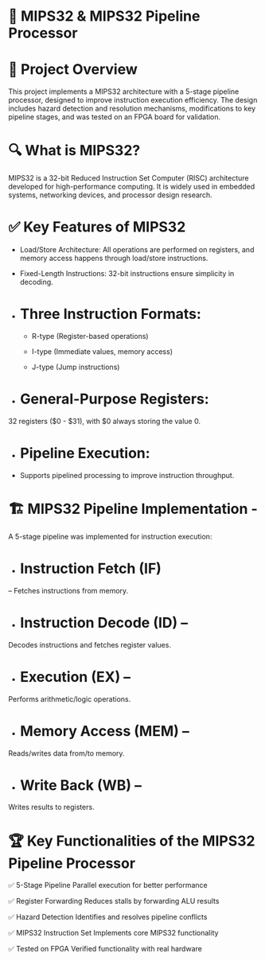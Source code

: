 # 📌 MIPS32 & MIPS32 Pipeline Processor
# 🚀 Project Overview

This project implements a MIPS32 architecture with a 5-stage pipeline processor, designed to improve instruction execution efficiency. The design includes hazard detection and resolution mechanisms, modifications to key pipeline stages, and was tested on an FPGA board for validation.

# 🔍 What is MIPS32?
MIPS32 is a 32-bit Reduced Instruction Set Computer (RISC) architecture developed for high-performance computing. It is widely used in embedded systems, networking devices, and processor design research.

# ✅ Key Features of MIPS32

* Load/Store Architecture: All operations are performed on registers, and memory access happens through load/store instructions.
  
* Fixed-Length Instructions: 32-bit instructions ensure simplicity in decoding.
  
* # Three Instruction Formats:

     * R-type (Register-based operations)
  
    * I-type (Immediate values, memory access)
  
    * J-type (Jump instructions)
  
* # General-Purpose Registers:
32 registers ($0 - $31), with $0 always storing the value 0.
  
* # Pipeline Execution:
* Supports pipelined processing to improve instruction throughput.

# 🏗️ MIPS32 Pipeline Implementation - 
A 5-stage pipeline was implemented for instruction execution:

* # Instruction Fetch (IF) 
– Fetches instructions from memory.

* # Instruction Decode (ID) – 
Decodes instructions and fetches register values.

* # Execution (EX) – 
Performs arithmetic/logic operations.

* # Memory Access (MEM) – 
Reads/writes data from/to memory.

* # Write Back (WB) – 
Writes results to registers.

# 🏆 Key Functionalities of the MIPS32 Pipeline Processor

✅ 5-Stage Pipeline	Parallel execution for better performance

✅ Register Forwarding	Reduces stalls by forwarding ALU results

✅ Hazard Detection	Identifies and resolves pipeline conflicts

✅ MIPS32 Instruction Set	Implements core MIPS32 functionality

✅ Tested on FPGA	Verified functionality with real hardware
